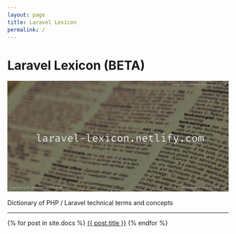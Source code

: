 ```yaml
---
layout: page
title: Laravel Lexicon
permalink: /
---
```


# Laravel Lexicon (BETA)
![Laravel Lexicon Logo](assets/img/lexicon.jpg)

Dictionary of PHP / Laravel technical terms and concepts

<div class="section-index">
    <hr class="panel-line">
    {% for post in site.docs  %}        
    <i class="fas fa-question-circle"></i> <a href="{{ post.url | prepend: site.baseurl }}">{{ post.title }}</a>
    {% endfor %}
</div>
